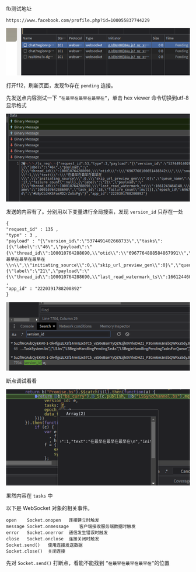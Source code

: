 fb测试地址

    https://www.facebook.com/profile.php?id=100055837744229

![debugger](../img/107.png)

打开f12，刷新页面，发现fb存在 `pending` 连接。

先发送点内容测试一下 `”在最早在最早在最早在”`，单击 hex viewer 命令切换到utf-8显示格式

![debugger](../img/108.png)

发送的内容有了。分别用以下变量进行全局搜索，发现 `version_id` 只存在一处

    {
    "request_id" : 135 ,
    "type" : 3 ,
    "payload" : "{\"version_id\":\"5374491402668733\",\"tasks\":[{\"label\":\"46\",\"payload\":\"{\\"thread_id\\":100010764288690,\\"otid\\":\\"6967764888584867991\\",\\"source\\":1966082,\\"send_type\\":1,\\"text\\":\\"在最早在最早在最早在\\n\\",\\"initiating_source\\":0,\\"skip_url_preview_gen\\":0}\",\"queue_name\":\"100010764288690\",\"task_id\":59,\"failure_count\":null},{\"label\":\"21\",\"payload\":\"{\\"thread_id\\":100010764288690,\\"last_read_watermark_ts\\":1661244604250,\\"sync_group\\":1}\",\"queue_name\":\"100010764288690\",\"task_id\":60,\"failure_count\":null}],\"epoch_id\":6967764888764024872,\"data_trace_id\":\"#/Fg8S8JQS66+1KJPWt0yig\"}" ,
    "app_id" : "2220391788200892"
    }

![debugger](../img/109.png)

断点调试看看

![debugger](../img/110.png)

果然内容在 `tasks` 中

以下是 WebSocket 对象的相关事件。

    open	Socket.onopen	连接建立时触发
    message	Socket.onmessage	客户端接收服务端数据时触发
    error	Socket.onerror	通信发生错误时触发
    close	Socket.onclose	连接关闭时触发
    Socket.send()	使用连接发送数据
    Socket.close()	关闭连接
    
先对 `Socket.send()` 打断点，看能不能找到 `”在最早在最早在最早在”`的位置